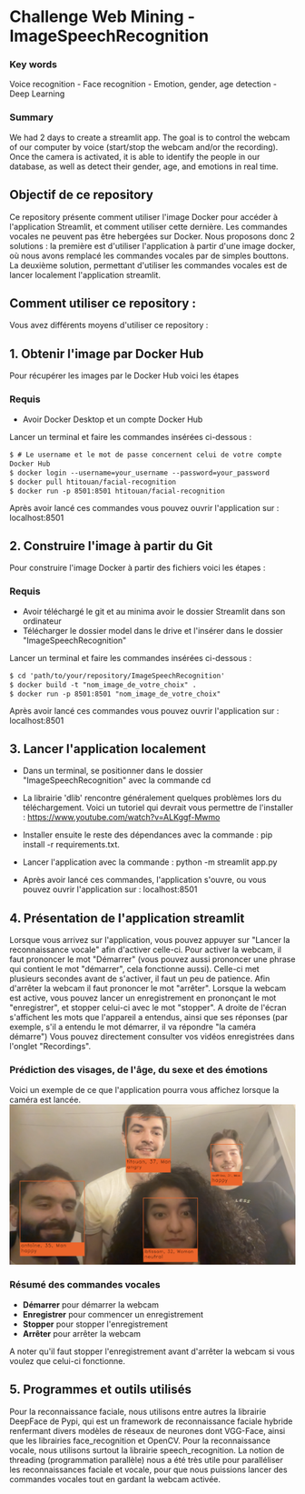 # Challenge Web Mining - ImageSpeechRecognition

### Key words 
Voice recognition - Face recognition - Emotion, gender, age detection - Deep Learning

### Summary
We had 2 days to create a streamlit app. The goal is to control the webcam of our computer by voice (start/stop the webcam and/or the recording). Once the camera is activated, it is able to identify the people in our database, as well as detect their gender, age, and emotions in real time.


## Objectif de ce repository

Ce repository présente comment utiliser l'image Docker pour accéder à l'application Streamlit, et comment utiliser cette dernière. Les commandes vocales ne peuvent pas être hebergées sur Docker. Nous proposons donc 2 solutions : la première est d'utiliser l'application à partir d'une image docker, où nous avons remplacé les commandes vocales par de simples bouttons. La deuxième solution, permettant d'utiliser les commandes vocales est de lancer localement l'application streamlit.

## Comment utiliser ce repository :

Vous avez différents moyens d'utiliser ce repository :

## 1. Obtenir l'image par Docker Hub

Pour récupérer les images par le Docker Hub voici les étapes

### Requis

* Avoir Docker Desktop et un compte Docker Hub

Lancer un terminal et faire les commandes insérées ci-dessous : 

```
$ # Le username et le mot de passe concernent celui de votre compte Docker Hub
$ docker login --username=your_username --password=your_password
$ docker pull htitouan/facial-recognition
$ docker run -p 8501:8501 htitouan/facial-recognition
```

Après avoir lancé ces commandes vous pouvez ouvrir l'application sur : localhost:8501

## 2. Construire l'image à partir du Git

Pour construire l'image Docker à partir des fichiers voici les étapes : 

### Requis 

* Avoir téléchargé le git et au minima avoir le dossier Streamlit dans son ordinateur
* Télécharger le dossier model dans le drive et l'insérer dans le dossier "ImageSpeechRecognition"

Lancer un terminal et faire les commandes insérées ci-dessous : 

```
$ cd 'path/to/your/repository/ImageSpeechRecognition'
$ docker build -t "nom_image_de_votre_choix" .
$ docker run -p 8501:8501 "nom_image_de_votre_choix"
```

Après avoir lancé ces commandes vous pouvez ouvrir l'application sur : localhost:8501

## 3. Lancer l'application localement

* Dans un terminal, se positionner dans le dossier "ImageSpeechRecognition" avec la commande cd

* La librairie 'dlib' rencontre généralement quelques problèmes lors du téléchargement. Voici un tutoriel qui devrait vous permettre de l'installer : https://www.youtube.com/watch?v=ALKggf-Mwmo

* Installer ensuite le reste des dépendances avec la commande : pip install -r requirements.txt. 

* Lancer l'application avec la commande : python -m streamlit app.py

* Après avoir lancé ces commandes, l'application s'ouvre, ou vous pouvez ouvrir l'application sur : localhost:8501

## 4. Présentation de l'application streamlit

Lorsque vous arrivez sur l'application, vous pouvez appuyer sur "Lancer la reconnaissance vocale" afin d'activer celle-ci. Pour activer la webcam, il faut prononcer le mot "Démarrer" (vous pouvez aussi prononcer une phrase qui contient le mot "démarrer", cela fonctionne aussi). Celle-ci met plusieurs secondes avant de s'activer, il faut un peu de patience.  Afin d'arrêter la webcam il faut prononcer le mot "arrêter". Lorsque la webcam est active, vous pouvez lancer un enregistrement en prononçant le mot "enregistrer", et stopper celui-ci avec le mot "stopper". A droite de l'écran s'affichent les mots que l'appareil a entendus, ainsi que ses réponses (par exemple, s'il a entendu le mot démarrer, il va répondre "la caméra démarre")
Vous pouvez directement consulter vos vidéos enregistrées dans l'onglet "Recordings".

### Prédiction des visages, de l'âge, du sexe et des émotions

Voici un exemple de ce que l'application pourra vous affichez lorsque la caméra est lancée.
![Face Detection](face_detection.png)

### Résumé des commandes vocales

* **Démarrer** pour démarrer la webcam
* **Enregistrer** pour commencer un enregistrement
* **Stopper** pour stopper l'enregistrement
* **Arrêter** pour arrêter la webcam

A noter qu'il faut stopper l'enregistrement avant d'arrêter la webcam si vous voulez que celui-ci fonctionne.


## 5. Programmes et outils utilisés

Pour la reconnaissance faciale, nous utilisons entre autres la librairie DeepFace de Pypi, qui est un framework de reconnaissance faciale hybride renfermant divers modèles de réseaux de neurones dont VGG-Face, ainsi que les librairies face_recognition et OpenCV.
Pour la reconnaissance vocale, nous utilisons surtout la librairie speech_recognition. La notion de threading (programmation parallèle) nous a été très utile pour paralléliser les reconnaissances faciale et vocale, pour que nous puissions lancer des commandes vocales tout en gardant la webcam activée.


